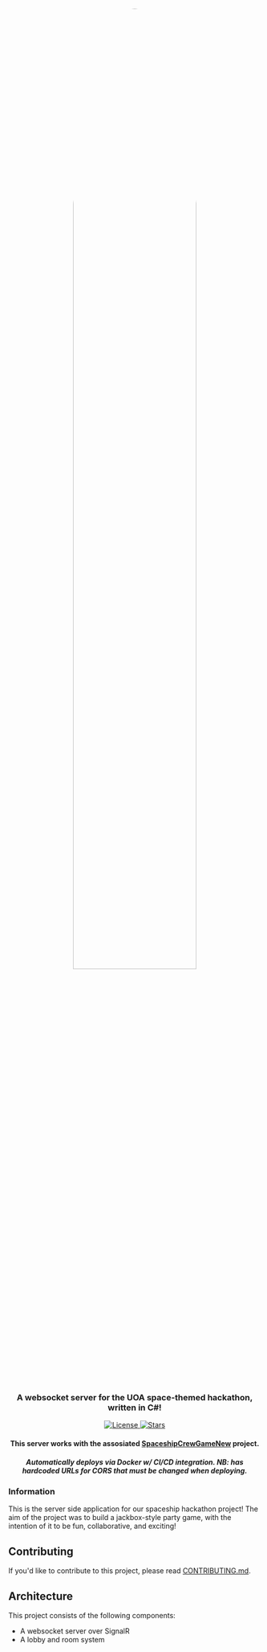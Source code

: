 
<div align="center">
    <h1>
        <img width="70%" src="LogoBanner.png?raw=true" style="border-radius: 50%;" align="center">
        <br>
    </h1>
    <h3>A websocket server for the UOA space-themed hackathon, written in C#!</h3>
    <p>
        <a href="https://github.com/ExceptionHandlersUOA/SpaceShipCrewServer/blob/master/LICENSE.md">
            <img alt="License" src="https://img.shields.io/github/license/exceptionhandlersuoa/spaceshipcrewserver?label=License&style=for-the-badge">
        </a>
        <a href="https://github.com/ExceptionHandlersUOA/SpaceShipCrewServer">
            <img alt="Stars" src="https://img.shields.io/github/stars/exceptionhandlersuoa/spaceshipcrewserver?color=gold&style=for-the-badge">
        </a>
    </p>
    <h4>This server works with the assosiated <a href="https://github.com/ExceptionHandlersUOA/SpaceshipCrewGameNew">SpaceshipCrewGameNew</a> project.</h4>
    <h5>Automatically deploys via Docker w/ CI/CD integration. NB: has hardcoded URLs for CORS that must be changed when deploying.</h4>
</div>

### Information

This is the server side application for our spaceship hackathon project! The aim of the project was to build a jackbox-style party game, with the intention of it to be fun, collaborative, and exciting!

## Contributing

If you'd like to contribute to this project, please read [CONTRIBUTING.md](CONTRIBUTING.md).

## Architecture

This project consists of the following components:

* A websocket server over SignalR
* A lobby and room system
